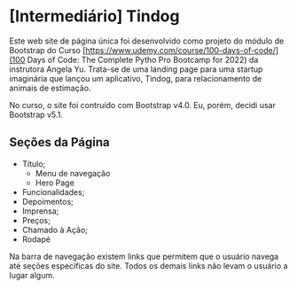 # [Intermediário] Tindog

Este web site de página única foi desenvolvido como projeto do módulo de Bootstrap do
Curso [https://www.udemy.com/course/100-days-of-code/](100 Days of Code: The Complete Pytho Pro Bootcamp for 2022) da instrutora Angela Yu. Trata-se de uma landing page para uma startup imaginária que lançou um aplicativo, Tindog, para relacionamento de animais de estimação.

No curso, o site foi contruído com Bootstrap v4.0. Eu, porém, decidi usar Bootstrap v5.1.

## Seções da Página

- Título;
  - Menu de navegação
  - Hero Page
- Funcionalidades;
- Depoimentos;
- Imprensa;
- Preços;
- Chamado à Ação;
- Rodapé

Na barra de navegação existem links que permitem que o usuário navega até seções específicas do site. Todos os demais links não levam o usuário a lugar algum.
